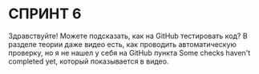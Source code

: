 # СПРИНТ 6
Здравствуйте! Можете подсказать, как на GitHub тестировать код? В разделе теории даже видео есть, как проводить автоматическую проверку, но я не нашел у себя на GitHub пункта Some checks haven't completed yet, который показывается в видео.
